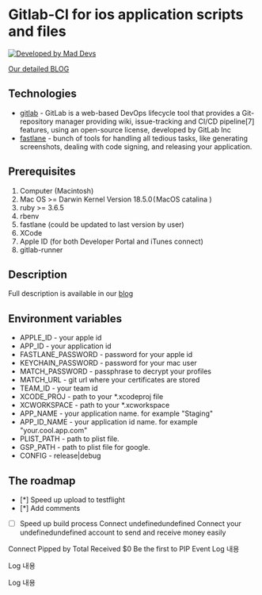 # Gitlab-CI for ios application scripts and files

[![Developed by Mad Devs](https://maddevs.io/badge-light.svg)](https://maddevs.io)

[Our detailed BLOG](https://blog.maddevs.io/automatic-delivery-of-ios-applications-with-fastlane-and-gitlabci-9805042bc0c)

## Technologies

*  [gitlab](https://gitlab.com/) - GitLab is a web-based DevOps lifecycle tool that provides a Git-repository manager providing wiki, issue-tracking and CI/CD pipeline[7] features, using an open-source license, developed by GitLab Inc
*  [fastlane](https://fastlane.tools/) - bunch of tools for handling all tedious tasks, like generating screenshots, dealing with code signing, and releasing your application.

## Prerequisites

1.  Computer (Macintosh)
1.  Mac OS >= Darwin Kernel Version 18.5.0 ( MacOS catalina )
1.  ruby >= 3.6.5
1.  rbenv
1.  fastlane (could be updated to last version by user)
1.  XCode
1.  Apple ID (for both Developer Portal and iTunes connect)
1.  gitlab-runner

## Description
Full description is available in our [blog]("")

## Environment variables

*  APPLE_ID - your apple id
*  APP_ID - your application id
*  FASTLANE_PASSWORD - password for your apple id
*  KEYCHAIN_PASSWORD - password for your mac user
*  MATCH_PASSWORD - passphrase to decrypt your profiles
*  MATCH_URL - git url where your certificates are stored
*  TEAM_ID - your team id
*  XCODE_PROJ - path to your *.xcodeproj file
*  XCWORKSPACE - path to your *.xcworkspace
*  APP_NAME - your application name. for example "Staging"
*  APP_ID_NAME - your application id name. for example "your.cool.app.com"
*  PLIST_PATH - path to plist file.
*  GSP_PATH - path to plist file for google.
*  CONFIG - release|debug


## The roadmap

- [*] Speed up upload to testflight
- [*] Add comments
- [ ] Speed up build process
Connect undefinedundefined
Connect your undefinedundefined account to send
and receive money easily

Connect
Pipped by
Total Received
$0
Be the first to PIP
Event
Log 내용

Log 내용

Log 내용
